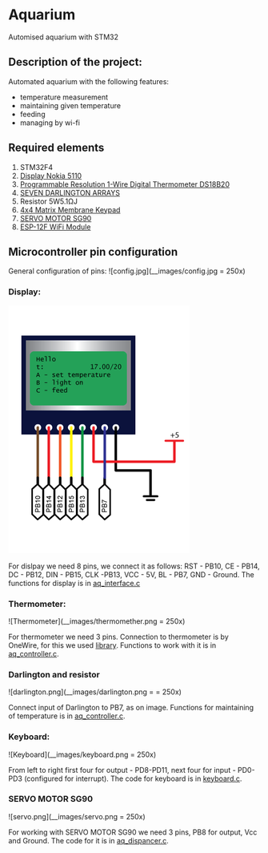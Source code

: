 # Aquarium
Automised aquarium with STM32

## Description of the project:
Automated aquarium with the following features:
- temperature measurement
- maintaining given temperature
- feeding
- managing by wi-fi

## Required elements
1) STM32F4
2) [Display Nokia 5110](https://www.sparkfun.com/datasheets/LCD/Monochrome/Nokia5110.pdf)
3) [Programmable Resolution 1-Wire Digital Thermometer DS18B20](https://datasheets.maximintegrated.com/en/ds/DS18B20.pdf)
4) [SEVEN DARLINGTON ARRAYS](http://pdf1.alldatasheet.com/datasheet-pdf/view/25566/STMICROELECTRONICS/ULN2003A.html)
5) Resistor 5W5.1ΩJ
6) [4x4 Matrix Membrane Keypad](https://www.parallax.com/sites/default/files/downloads/27899-4x4-Matrix-Membrane-Keypad-v1.2.pdf)
7) [SERVO MOTOR SG90](http://www.ee.ic.ac.uk/pcheung/teaching/DE1_EE/stores/sg90_datasheet.pdf)
8) [ESP-12F WiFi Module](https://www.elecrow.com/download/ESP-12F.pdf)

## Microcontroller pin configuration
General configuration of pins:
![config.jpg](__images/config.jpg = 250x)

### Display:
![Display](__images/display.png)

For dislpay we need 8 pins, we connect it as follows: RST - PB10, CE - PB14, DC - PB12, DIN - PB15, CLK -PB13, VCC - 5V, BL - PB7, GND - Ground.
The functions for display is in [aq_interface.c](Src/aq_interface.c)

### Thermometer:
![Thermometer](__images/thermomether.png = 250x)

For thermometer we need 3 pins. Connection to thermometer is by OneWire, for this we used [library](). Functions to work with it is in [aq_controller.c](Src/aq_controller.c).

### Darlington and resistor
![darlington.png](__images/darlington.png = = 250x)

Connect input of Darlington to PB7, as on image. Functions for maintaining of temperature is in [aq_controller.c](Src/aq_controller.c).

### Keyboard:
![Keyboard](__images/keyboard.png = 250x)

From left to right first four for output - PD8-PD11, next four for input - PD0-PD3 (configured for interrupt).
The code for keyboard is in [keyboard.c](Src/keyboard.c).

### SERVO MOTOR SG90
![servo.png](__images/servo.png = 250x)

For working with SERVO MOTOR SG90 we need 3 pins, PB8 for output, Vcc and Ground. The code for it is in [aq_dispancer.c](Src/aq_dispancer.c).
